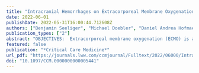 ```yaml
---
title: "Intracranial Hemorrhages on Extracorporeal Membrane Oxygenation: Differences Between COVID-19 and Other Viral Acute Respiratory Distress Syndrome"
date: 2022-06-01
publishDate: 2022-05-31T16:00:44.712608Z
authors: ["Benjamin Seeliger", "Michael Doebler", "Daniel Andrea Hofmaenner", "Pedro D. Wendel-Garcia", "Reto A. Schuepbach", "Julius J. Schmidt", "Tobias Welte", "Marius M. Hoeper", "Hans-Jörg Gillmann", "Christian Kuehn", "Stefan Felix Ehrentraut", "Jens-Christian Schewe", "Christian Putensen", "Klaus Stahl", "Christian Bode", "Sascha David"]
publication_types: ["2"]
abstract: "OBJECTIVES:  Extracorporeal membrane oxygenation (ECMO) is a potentially lifesaving procedure in acute respiratory distress syndrome (ARDS) due to COVID-19. Previous studies have shown a high prevalence of clinically silent cerebral microbleeds in patients with COVID-19. Based on this fact, together with the hemotrauma and the requirement of therapeutic anticoagulation on ECMO support, we hypothesized an increased risk of intracranial hemorrhages (ICHs). We analyzed ICH occurrence rate, circumstances and clinical outcome in patients that received ECMO support due to COVID-19–induced ARDS in comparison to viral non-COVID-19–induced ARDS intracerebral hemorrhage. DESIGN:  Multicenter, retrospective analysis between January 2010 and May 2021. SETTING:  Three tertiary care ECMO centers in Germany and Switzerland. PATIENTS:  Two-hundred ten ARDS patients on ECMO support (COVID-19, n = 142 vs viral non-COVID, n = 68). INTERVENTIONS:  None. MEASUREMENTS AND MAIN RESULTS:  Evaluation of ICH occurrence rate, parameters of coagulation and anticoagulation strategies, inflammation, and ICU survival. COVID-19 and non-COVID-19 ARDS patients showed comparable disease severity regarding Sequential Organ Failure Assessment score, while the oxygenation index before ECMO cannulation was higher in the COVID group (82 vs 65 mm Hg). Overall, ICH of any severity occurred in 29 of 142 COVID-19 patients (20%) versus four of 68 patients in the control ECMO group (6%). Fifteen of those 29 ICH events in the COVID-19 group were classified as major (52%) including nine fatal cases (9/29, 31%). In the control group, there was only one major ICH event (1/4, 25%). The adjusted subhazard ratio for the occurrence of an ICH in the COVID-19 group was 5.82 (97.5% CI, 1.9–17.8; p = 0.002). The overall ICU mortality in the presence of ICH of any severity was 88%. CONCLUSIONS:  This retrospective multicenter analysis showed a six-fold increased adjusted risk for ICH and a 3.5-fold increased incidence of ICH in COVID-19 patients on ECMO. Prospective studies are needed to confirm this observation and to determine whether the bleeding risk can be reduced by adjusting anticoagulation strategies."
featured: false
publication: "*Critical Care Medicine*"
url_pdf: "https://journals.lww.com/ccmjournal/Fulltext/2022/06000/Intracranial_Hemorrhages_on_Extracorporeal.22.aspx"
doi: "10.1097/CCM.0000000000005441"
---
```


